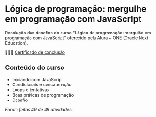 # Lógica de programação: mergulhe em programação com JavaScript

Resolução dos desafios do curso "Lógica de programação: mergulhe em programação com JavaScript" oferecido pela Alura + ONE (Oracle Next Education).

👩🏻‍🎓 [Certificado de conclusão](https://cursos.alura.com.br/certificate/thisisanapaula/logica-programacao-mergulhe-programacao-javascript)

## Conteúdo do curso
- Iniciando com JavaScript
- Condicionais e concatenação
- Loops e tentativas
- Boas práticas de programação
- Desafio
  
*Foram feitas 49 de 49 atividades.*
